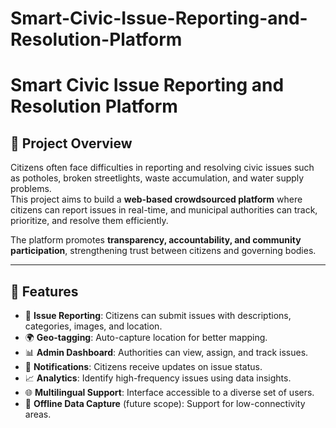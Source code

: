 # Smart-Civic-Issue-Reporting-and-Resolution-Platform
# Smart Civic Issue Reporting and Resolution Platform

## 📌 Project Overview
Citizens often face difficulties in reporting and resolving civic issues such as potholes, broken streetlights, waste accumulation, and water supply problems.  
This project aims to build a **web-based crowdsourced platform** where citizens can report issues in real-time, and municipal authorities can track, prioritize, and resolve them efficiently.  

The platform promotes **transparency, accountability, and community participation**, strengthening trust between citizens and governing bodies.

---

## 🚀 Features
- 📝 **Issue Reporting**: Citizens can submit issues with descriptions, categories, images, and location.  
- 🌍 **Geo-tagging**: Auto-capture location for better mapping.  
- 📊 **Admin Dashboard**: Authorities can view, assign, and track issues.  
- 🔔 **Notifications**: Citizens receive updates on issue status.  
- 📈 **Analytics**: Identify high-frequency issues using data insights.  
- 🌐 **Multilingual Support**: Interface accessible to a diverse set of users.  
- 📶 **Offline Data Capture** (future scope): Support for low-connectivity areas.  


